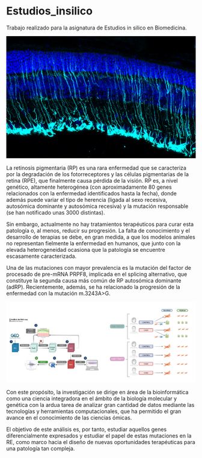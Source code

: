 # Estudios_insilico
Trabajo realizado para la asignatura de Estudios in silico en Biomedicina. 

![](https://github.com/PilarLF/Estudios_insilico/blob/main/ExtraFiles/imagenes/Sanchezetal2018.png)

La retinosis pigmentaria (RP) es una rara enfermedad que se caracteriza por la degradación de los fotorreceptores y las células pigmentarias de la retina (RPE), que finalmente causa pérdida de la visión. RP es, a nivel genético, altamente heterogénea (con aproximadamente 80 genes relacionados con la enfermedad identificados hasta la fecha), donde además puede variar el tipo de herencia (ligada al sexo recesiva, autosómica dominante y autosómica recesiva) y la mutación responsable (se han notificado unas 3000 distintas). 

Sin embargo, actualmente no hay tratamientos terapéuticos para curar esta patología o, al menos, reducir su progresión. La falta de conocimiento y el desarrollo de terapias se debe, en gran medida, a que los modelos animales no representan fielmente la enfermedad en humanos, que junto con la elevada heterogeneidad ocasiona que la patología se encuentre escasamente caracterizada.

Una de las mutaciones con mayor prevalencia es la mutación del factor de procesado de pre-mRNA PRPF8, implicada en el splicing alternativo, que constituye la segunda causa más común de RP autosómica dominante (adRP). Recientemente, además, se ha relacionado la progresión de la enfermedad con la mutación m.3243A>G. 

![](https://github.com/PilarLF/Estudios_insilico/blob/main/ExtraFiles/imagenes/BiorenderDraw.png)

Con este propósito, la investigación se dirige en área de la bioinformática como una ciencia integradora en el ámbito de la biología molecular y genética con la ardua tarea de analizar gran cantidad de datos mediante las tecnologías y herramientas computacionales, que ha permitido el gran avance en el conocimiento de las ciencias ómicas. 

El objetivo de este análisis es, por tanto, estudiar aquellos genes diferencialmente expresados y estudiar el papel de estas mutaciones en la RE, como marco hacia el diseño de nuevas oportunidades terapéuticas para una patología tan compleja. 
